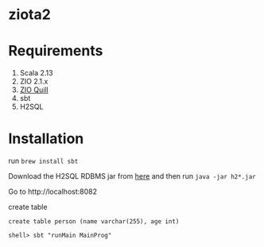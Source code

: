 # ziota2

# Requirements
1. Scala 2.13
2. ZIO 2.1.x
3. [ZIO Quill](https://github.com/zio/zio-quill)
3. sbt
4. H2SQL

# Installation
run
`brew install sbt`

Download the H2SQL RDBMS jar from [here](https://search.maven.org/remotecontent?filepath=com/h2database/h2/2.3.232/h2-2.3.232.jar) and then run
`java -jar h2*.jar`

Go to http://localhost:8082

create table 
```
create table person (name varchar(255), age int)
``` 

`shell> sbt "runMain MainProg"`
